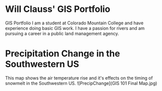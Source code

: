 # Will Clauss' GIS Portfolio
GIS Portfolio
I am a student at Colorado Mountain College and have experience doing basic GIS work. I have a passion for rivers and am pursuing a career in a public land management agency. 
# Precipitation Change in the Southwestern US
This map shows the air temperature rise and it's effects on the timing of snowmelt in the Southwestern US.
![PrecipChange](GIS 101 Final Map.jpg)
